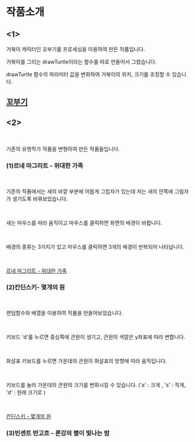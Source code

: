 <html>
<head>
</head>
<body>
<h1>작품소개</h1>
 <h2><1></h2>
  <p>거북이 캐릭터인 꼬부기를 프로세싱을 이용하여 만든 작품입니다.</p>
  <p>거북이를 그리는 drawTurtle이라는 함수를 따로 만들어서 그렸습니다.</p>
  <p>drawTurtle 함수의 파라미터 값을 변화하여 거북이의 위치, 크기를 조정할 수 있습니다.</p> 
 <h2><a href= "https://jmyoo55.github.io/turtle-1/" title= "꼬부기">꼬부기</a></h2>
 
 <h2><2></h2>
  <p>기존의 유명작가 작품을 변형하여 만든 작품들입니다.</p>
  <h3>(1)르네 마그리트 - 위대한 가족</h3>
  <p>기존의 작품에서는 새의 바깥 부분에 어둡게 그립자가 있는데 저는 새의 안쪽에 그림자가 생기도록 바꿔보았습니다.</p>
  <p>새는 마우스를 따라 움직이고 마우스를 클릭하면 화면의 배경이 바뀝니다.</p>
  <p>배경의 종류는 3가지가 있고 마우스를 클릭하면 3개의 배경이 반복되어 나타납니다.</p>
  <p><a href= "https://jmyoo55.github.io/rene/" title = "르네 마그리트- 위대한 가족">르네 마그리트 - 위대한 가족</a></p>
  <h3>(2)칸딘스키- 몇개의 원</h3>
  <p>랜덤함수와 배열을 이용하여 작품을 만들어보았습니다.</p>
  <p>키보드 'd'를 누르면 중심쪽에 큰원이 생기고, 큰원의 색깔은 y좌표에 따라 변합니다.</p>
  <p>화살표 키보드를 누르면 가운데의 큰원이 화살표의 방향에 따라 움직입니다.</p>
  <p>키보드를 눌러 가운데의 큰원의 크기를 변화시킬 수 있습니다. ('a' : 크게 , 's' : 작게, 'd' : 원래 크기로 )</p>
  <p><a href= "https://jmyoo55.github.io/kandinsky/" title = "칸딘스키 - 몇개의 원">칸딘스키 - 몇개의 원</a></p>
  <h3>(3)빈센트 반고흐 - 론강의 별이 빛나는 밤</h3>
  <p>
